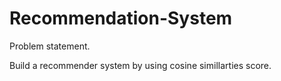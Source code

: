 # Recommendation-System


Problem statement.

Build a recommender system by using cosine simillarties score.
